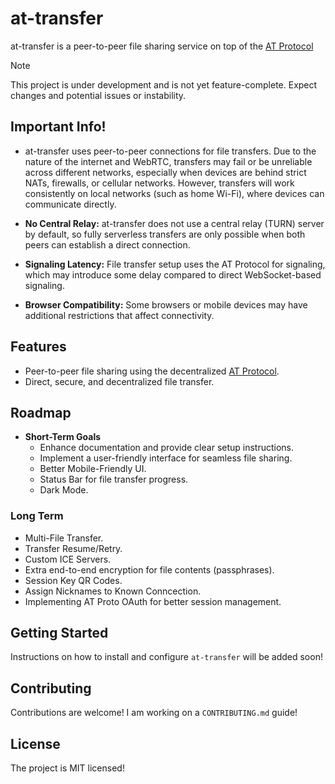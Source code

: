 # at-transfer

at-transfer is a peer-to-peer file sharing service on top of the [AT Protocol](https://atproto.com)

> [!NOTE]
> This project is under development and is not yet feature-complete. Expect changes and potential issues or instability.

## Important Info!
- at-transfer uses peer-to-peer connections for file transfers. Due to the nature of the internet and WebRTC, transfers may fail or be unreliable across different networks, especially when devices are behind strict NATs, firewalls, or cellular networks. However, transfers will work consistently on local networks (such as home Wi-Fi), where devices can communicate directly.

- **No Central Relay:** at-transfer does not use a central relay (TURN) server by default, so fully serverless transfers are only possible when both peers can establish a direct connection.
- **Signaling Latency:** File transfer setup uses the AT Protocol for signaling, which may introduce some delay compared to direct WebSocket-based signaling.
- **Browser Compatibility:** Some browsers or mobile devices may have additional restrictions that affect connectivity.

## Features
- Peer-to-peer file sharing using the decentralized [AT Protocol](https://atproto.com).
- Direct, secure, and decentralized file transfer.

## Roadmap
- **Short-Term Goals**
    - Enhance documentation and provide clear setup instructions.
    - Implement a user-friendly interface for seamless file sharing.
    - Better Mobile-Friendly UI.
    - Status Bar for file transfer progress.
    - Dark Mode.

### Long Term
- Multi-File Transfer.
- Transfer Resume/Retry.
- Custom ICE Servers.
- Extra end-to-end encryption for file contents (passphrases).
- Session Key QR Codes.
- Assign Nicknames to Known Conncection.
- Implementing AT Proto OAuth for better session management.

## Getting Started
Instructions on how to install and configure `at-transfer` will be added soon!

## Contributing
Contributions are welcome! I am working on a `CONTRIBUTING.md` guide!

## License
The project is MIT licensed!
